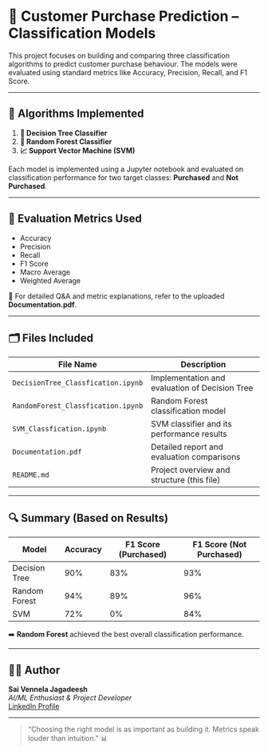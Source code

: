 # 🧠 Customer Purchase Prediction – Classification Models

This project focuses on building and comparing three classification algorithms to predict customer purchase behaviour. The models were evaluated using standard metrics like Accuracy, Precision, Recall, and F1 Score.

---

## 📂 Algorithms Implemented

1. **🌳 Decision Tree Classifier**
2. **🌲 Random Forest Classifier**
3. **📈 Support Vector Machine (SVM)**

Each model is implemented using a Jupyter notebook and evaluated on classification performance for two target classes: **Purchased** and **Not Purchased**.

---

## 📝 Evaluation Metrics Used

- Accuracy
- Precision
- Recall
- F1 Score
- Macro Average
- Weighted Average

📄 For detailed Q&A and metric explanations, refer to the uploaded **Documentation.pdf**.

---

## 🗂️ Files Included

| File Name                         | Description                                |
|----------------------------------|--------------------------------------------|
| `DecisionTree_Classfication.ipynb` | Implementation and evaluation of Decision Tree |
| `RandomForest_Classfication.ipynb` | Random Forest classification model          |
| `SVM_Classfication.ipynb`          | SVM classifier and its performance results  |
| `Documentation.pdf`                | Detailed report and evaluation comparisons  |
| `README.md`                        | Project overview and structure (this file) |

---

## 🔍 Summary (Based on Results)

| Model       | Accuracy | F1 Score (Purchased) | F1 Score (Not Purchased) |
|-------------|----------|----------------------|---------------------------|
| Decision Tree  | 90%      | 83%                  | 93%                       |
| Random Forest  | 94%      | 89%                  | 96%                       |
| SVM            | 72%      | 0%                   | 84%                       |

➡️ **Random Forest** achieved the best overall classification performance.

---

## 👩‍💻 Author

**Sai Vennela Jagadeesh**  
*AI/ML Enthusiast & Project Developer*  
[LinkedIn Profile](https://www.linkedin.com/in/sai-vennela-yadavalli-8b854432a/)

---

> “Choosing the right model is as important as building it. Metrics speak louder than intuition.” 📊
